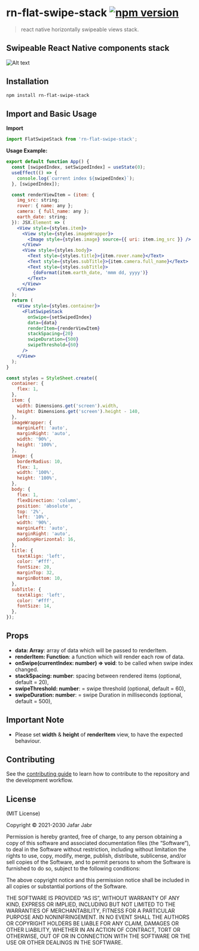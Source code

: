 # rn-flat-swipe-stack [![npm version](https://badge.fury.io/js/rn-flat-swipe-stack.svg)](https://badge.fury.io/js/rn-flat-swipe-stack)
> react native horizontally swipeable views stack.

## Swipeable React Native components stack
![Alt text](https://gtonspit.sirv.com/Images/rn-flat-swipe-stack.gif "rn-flat-swipe-stack")


## Installation

```sh
npm install rn-flat-swipe-stack
```

## Import and Basic Usage
__Import__
```js
import FlatSwipeStack from 'rn-flat-swipe-stack';
```
__Usage Example:__
```jsx
export default function App() {
  const [swipedIndex, setSwipedIndex] = useState(0);
  useEffect(() => {
    console.log(`current index ${swipedIndex}`);
  }, [swipedIndex]);

  const renderViewItem = (item: {
    img_src: string;
    rover: { name: any };
    camera: { full_name: any };
    earth_date: string;
  }): JSX.Element => (
    <View style={styles.item}>
      <View style={styles.imageWrapper}>
        <Image style={styles.image} source={{ uri: item.img_src }} />
      </View>
      <View style={styles.body}>
        <Text style={styles.title}>{item.rover.name}</Text>
        <Text style={styles.subTitle}>{item.camera.full_name}</Text>
        <Text style={styles.subTitle}>
          {doFormat(item.earth_date, 'mmm dd, yyyy')}
        </Text>
      </View>
    </View>
  );
  return (
    <View style={styles.container}>
      <FlatSwipeStack
        onSwipe={setSwipedIndex}
        data={data}
        renderItem={renderViewItem}
        stackSpacing={20}
        swipeDuration={500}
        swipeThreshold={60}
      />
    </View>
  );
}

const styles = StyleSheet.create({
  container: {
    flex: 1,
  },
  item: {
    width: Dimensions.get('screen').width,
    height: Dimensions.get('screen').height - 140,
  },
  imageWrapper: {
    marginLeft: 'auto',
    marginRight: 'auto',
    width: '90%',
    height: '100%',
  },
  image: {
    borderRadius: 10,
    flex: 1,
    width: '100%',
    height: '100%',
  },
  body: {
    flex: 1,
    flexDirection: 'column',
    position: 'absolute',
    top: '2%',
    left: '10%',
    width: '90%',
    marginLeft: 'auto',
    marginRight: 'auto',
    paddingHorizontal: 16,
  },
  title: {
    textAlign: 'left',
    color: '#fff',
    fontSize: 20,
    marginTop: 32,
    marginBottom: 10,
  },
  subTitle: {
    textAlign: 'left',
    color: '#fff',
    fontSize: 14,
  },
});
```

## Props
* __data: Array__: array of data which will be passed to renderItem.
* __renderItem: Function__: a function which will render each row of data.
* __onSwipe(currentIndex: number) => void__: to be called when swipe index changed.
* __stackSpacing: number__: spacing between rendered items (optional, default = 20),
* __swipeThreshold: number__:  = swipe threshold (optional, default = 60),
* __swipeDuration: number__: = swipe Duration in milliseconds (optional, default = 500),


## Important Note
* Please set __width__ & __height__ of __renderItem__ view, to have the expected behaviour.

## Contributing

See the [contributing guide](CONTRIBUTING.md) to learn how to contribute to the repository and the development workflow.

## License

(MIT License)

Copyright © 2021-2030 Jafar Jabr

Permission is hereby granted, free of charge, to any person obtaining a copy of
this software and associated documentation files (the “Software”), to deal in
the Software without restriction, including without limitation the rights to
use, copy, modify, merge, publish, distribute, sublicense, and/or sell copies of
the Software, and to permit persons to whom the Software is furnished to do so,
subject to the following conditions:

The above copyright notice and this permission notice shall be included in all
copies or substantial portions of the Software.

THE SOFTWARE IS PROVIDED “AS IS”, WITHOUT WARRANTY OF ANY KIND, EXPRESS OR
IMPLIED, INCLUDING BUT NOT LIMITED TO THE WARRANTIES OF MERCHANTABILITY, FITNESS
FOR A PARTICULAR PURPOSE AND NONINFRINGEMENT. IN NO EVENT SHALL THE AUTHORS OR
COPYRIGHT HOLDERS BE LIABLE FOR ANY CLAIM, DAMAGES OR OTHER LIABILITY, WHETHER
IN AN ACTION OF CONTRACT, TORT OR OTHERWISE, OUT OF OR IN CONNECTION WITH THE
SOFTWARE OR THE USE OR OTHER DEALINGS IN THE SOFTWARE.
